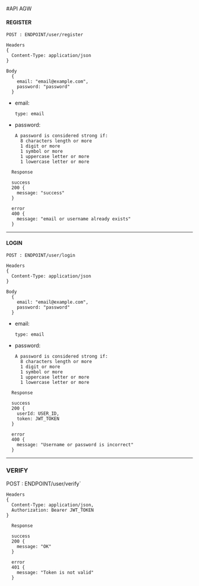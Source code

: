 #API AGW

#### REGISTER
`POST : ENDPOINT/user/register`

```
Headers
{
  Content-Type: application/json
}
```

```
Body
  {
    email: "email@example.com",
    password: "password"
  }
```
- email:
  ```
  type: email
  ```
- password: 
  ```
  A password is considered strong if:
    8 characters length or more
    1 digit or more
    1 symbol or more
    1 uppercase letter or more
    1 lowercase letter or more 
  ```

```
  Response

  success 
  200 {
    message: "success"
  }

  error
  400 {
    message: "email or username already exists"
  }
```

---

#### LOGIN

`POST : ENDPOINT/user/login`

```
Headers
{
  Content-Type: application/json
}
```

```
Body
  {
    email: "email@example.com",
    password: "password"
  }
```
- email:
  ```
  type: email
  ```
- password: 
  ```
  A password is considered strong if:
    8 characters length or more
    1 digit or more
    1 symbol or more
    1 uppercase letter or more
    1 lowercase letter or more
  ```

```
  Response

  success 
  200 {
    userId: USER_ID,
    token: JWT_TOKEN
  }

  error
  400 {
    message: "Username or password is incorrect"
  }
```
---

### VERIFY

POST : ENDPOINT/user/verify`

```
Headers
{
  Content-Type: application/json,
  Authorization: Bearer JWT_TOKEN
}
```

```
  Response

  success 
  200 {
    message: "OK"
  }

  error
  401 {
    message: "Token is not valid"
  }
```
